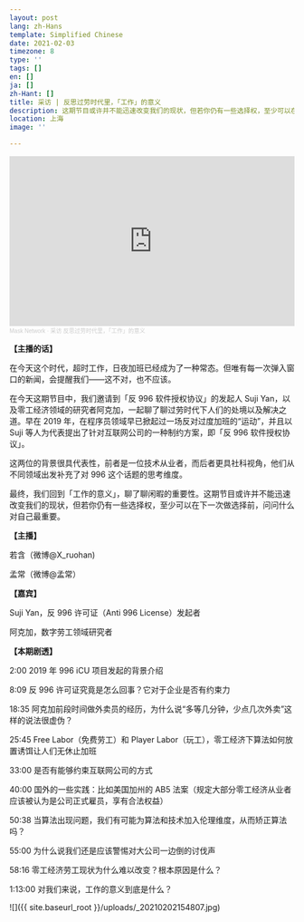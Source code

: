 ```yaml
---
layout: post
lang: zh-Hans
template: Simplified Chinese
date: 2021-02-03
timezone: 8
type: ''
tags: []
en: []
ja: []
zh-Hant: []
title: 采访 | 反思过劳时代里，「工作」的意义
description: 这期节目或许并不能迅速改变我们的现状，但若你仍有一些选择权，至少可以在下一次做选择前，问问什么对自己最重要。
location: 上海
image: ''

---
```

<iframe width="100%" height="300" scrolling="no" frameborder="no" allow="autoplay" src="https://w.soundcloud.com/player/?url=https%3A//api.soundcloud.com/tracks/978143335&color=%23ff5500&auto_play=false&hide_related=false&show_comments=true&show_user=true&show_reposts=false&show_teaser=true&visual=true"></iframe><div style="font-size: 10px; color: #cccccc;line-break: anywhere;word-break: normal;overflow: hidden;white-space: nowrap;text-overflow: ellipsis; font-family: Interstate,Lucida Grande,Lucida Sans Unicode,Lucida Sans,Garuda,Verdana,Tahoma,sans-serif;font-weight: 100;"><a href="https://soundcloud.com/qinghui-891778187" title="Mask Network" target="_blank" style="color: #cccccc; text-decoration: none;">Mask Network</a> · <a href="https://soundcloud.com/qinghui-891778187/ia8afsuwyhto" title="采访  反思过劳时代里，「工作」的意义" target="_blank" style="color: #cccccc; text-decoration: none;">采访  反思过劳时代里，「工作」的意义</a></div>

**【主播的话】**

在今天这个时代，超时工作，日夜加班已经成为了一种常态。但唯有每一次弹入窗口的新闻，会提醒我们——这不对，也不应该。

在今天这期节目中，我们邀请到「反 996 软件授权协议」的发起人 Suji Yan，以及零工经济领域的研究者阿克加，一起聊了聊过劳时代下人们的处境以及解决之道。早在 2019 年，在程序员领域早已掀起过一场反对过度加班的“运动”，并且以 Suji 等人为代表提出了针对互联网公司的一种制约方案，即「反 996 软件授权协议」。

这两位的背景很具代表性，前者是一位技术从业者，而后者更具社科视角，他们从不同领域出发补充了对 996 这个话题的思考维度。

最终，我们回到「工作的意义」，聊了聊闲暇的重要性。这期节目或许并不能迅速改变我们的现状，但若你仍有一些选择权，至少可以在下一次做选择前，问问什么对自己最重要。

**【主播】**

若含（微博@X_ruohan)

孟常（微博@孟常）

**【嘉宾】**

Suji Yan，反 996 许可证（Anti 996 License）发起者

阿克加，数字劳工领域研究者

**【本期剧透】**

2:00 2019 年 996 iCU 项目发起的背景介绍

8:09 反 996 许可证究竟是怎么回事？它对于企业是否有约束力

18:35 阿克加前段时间做外卖员的经历，为什么说“多等几分钟，少点几次外卖”这样的说法很虚伪？

25:45 Free Labor（免费劳工）和 Player Labor（玩工），零工经济下算法如何放置诱饵让人们无休止加班

33:00 是否有能够约束互联网公司的方式

40:00 国外的一些实践：比如美国加州的 AB5 法案（规定大部分零工经济从业者应该被认为是公司正式雇员，享有合法权益）

50:38 当算法出现问题，我们有可能为算法和技术加入伦理维度，从而矫正算法吗？

55:00 为什么说我们还是应该警惕对大公司一边倒的讨伐声

58:16 零工经济劳工现状为什么难以改变？根本原因是什么？

1:13:00 对我们来说，工作的意义到底是什么？

![]({{ site.baseurl_root }}/uploads/_20210202154807.jpg)
